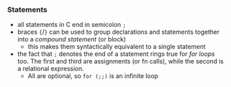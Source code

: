 
### Statements
- all statements in C end in semicolon `;`
- braces `{`/`}` can be used to group declarations and statements together into a *compound statement* (or block)
	- this makes them syntactically equivalent to a single statement
- the fact that `;` denotes the end of a statement rings true for *for loops* too. The first and third are assignments (or fn calls), while the second is a relational expression.
	- All are optional, so `for (;;)` is an infinite loop